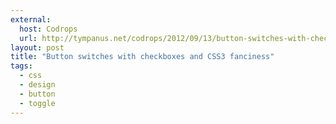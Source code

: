 ```yaml
---
external: 
  host: Codrops
  url: http://tympanus.net/codrops/2012/09/13/button-switches-with-checkboxes-and-css3-fanciness/
layout: post
title: "Button switches with checkboxes and CSS3 fanciness"
tags:
  - css
  - design
  - button
  - toggle
---
```

